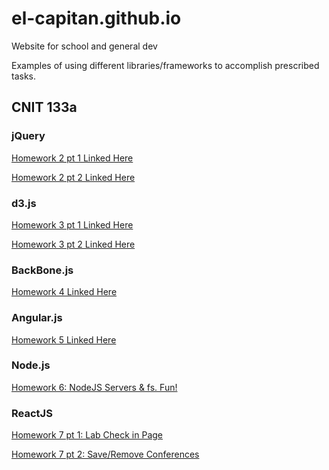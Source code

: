 # el-capitan.github.io
Website for school and general dev
<p>Examples of using different libraries/frameworks to accomplish prescribed tasks.</p>

<h2>CNIT 133a</h2>
<h3>jQuery</h3>
<p><a href="hwk2.html">Homework 2 pt 1 Linked Here</a></p>
<p><a href="homework2.html">Homework 2 pt 2 Linked Here</a></p>
<h3>d3.js</h3>
<p><a href="hw3.html">Homework 3 pt 1 Linked Here</a></p>
<p><a href="hw3bar.html">Homework 3 pt 2 Linked Here</a></p>
<h3>BackBone.js</h3>
<p><a href="hwk4.html">Homework 4 Linked Here</a></p>
<h3>Angular.js</h3>
<p><a href="hwk5.html">Homework 5 Linked Here</a></p>
<h3>Node.js</h3>
<p><a href="./hwk6_node">Homework 6: NodeJS Servers &amp; fs. Fun!</a></p>
<h3>ReactJS</h3>
<p><a href="./hwk7_react">Homework 7 pt 1: Lab Check in Page</a></p>
<p><a href="./hwk7_react/hw7A.html">Homework 7 pt 2: Save/Remove Conferences</p>